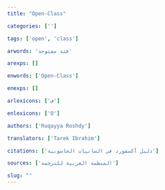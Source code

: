 ```yaml
---
title: "Open-Class"

categories: ['']

tags: ['open', 'class']

arwords: 'فئة مفتوحة'

arexps: []

enwords: ['Open-Class']

enexps: []

arlexicons: ['ف']

enlexicons: ['O']

authors: ['Ruqayya Roshdy']

translators: ['Tarek Ibrahim']

citations: ['دليل أكسفورد في السانيات الحاسوبية']

sources: ['المنظمة العربية للترجمة']

slug: ""
---
```

